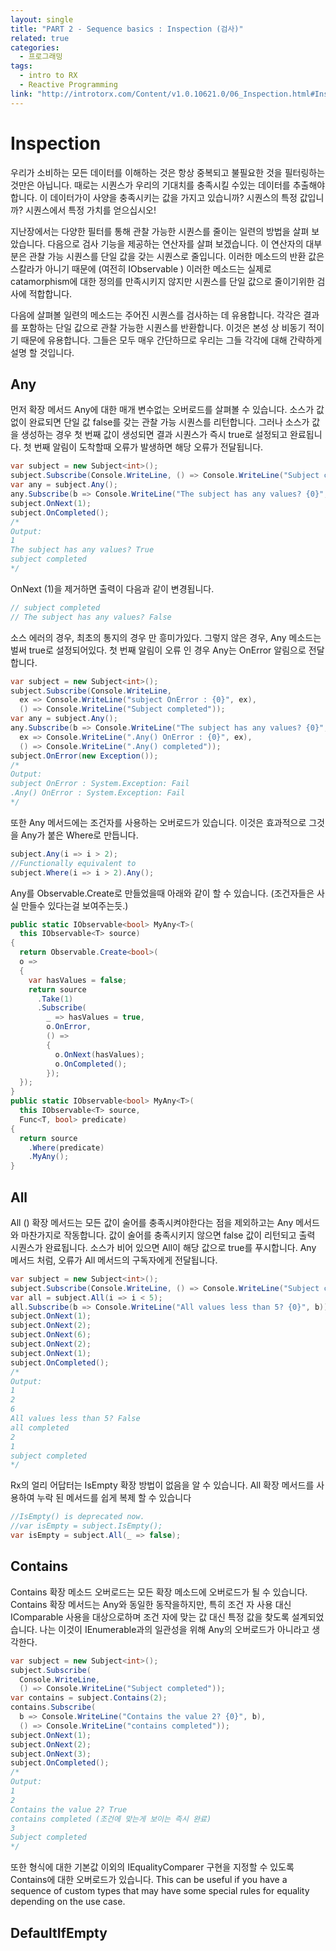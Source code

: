 ```yaml
---
layout: single
title: "PART 2 - Sequence basics : Inspection (검사)"
related: true
categories: 
  - 프로그래밍
tags:
  - intro to RX
  - Reactive Programming
link: "http://introtorx.com/Content/v1.0.10621.0/06_Inspection.html#Inspection"
---
```


# Inspection
우리가 소비하는 모든 데이터를 이해하는 것은 항상 중복되고 불필요한 것을 필터링하는 것만은 아닙니다. 때로는 시퀀스가 우리의 기대치를 충족시킬 수있는 데이터를 추출해야합니다. 이 데이터가이 사양을 충족시키는 값을 가지고 있습니까? 시퀀스의 특정 값입니까? 시퀀스에서 특정 가치를 얻으십시오!

지난장에서는 다양한 필터를 통해 관찰 가능한 시퀀스를 줄이는 일련의 방법을 살펴 보았습니다. 다음으로 검사 기능을 제공하는 연산자를 살펴 보겠습니다. 이 연산자의 대부분은 관찰 가능 시퀀스를 단일 값을 갖는 시퀀스로 줄입니다. 이러한 메소드의 반환 값은 스칼라가 아니기 때문에 (여전히 IObservable <T>) 이러한 메소드는 실제로 catamorphism에 대한 정의를 만족시키지 않지만 시퀀스를 단일 값으로 줄이기위한 검사에 적합합니다.

다음에 살펴볼 일련의 메소드는 주어진 시퀀스를 검사하는 데 유용합니다. 각각은 결과를 포함하는 단일 값으로 관찰 가능한 시퀀스를 반환합니다. 이것은 본성 상 비동기 적이기 때문에 유용합니다. 그들은 모두 매우 간단하므로 우리는 그들 각각에 대해 간략하게 설명 할 것입니다.

## Any
먼저 확장 메서드 Any에 대한 매개 변수없는 오버로드를 살펴볼 수 있습니다. 소스가 값없이 완료되면 단일 값 false를 갖는 관찰 가능 시퀀스를 리턴합니다. 그러나 소스가 값을 생성하는 경우 첫 번째 값이 생성되면 결과 시퀀스가 즉시 true로 설정되고 완료됩니다. 첫 번째 알림이 도착할때 오류가 발생하면 해당 오류가 전달됩니다.
``` csharp
var subject = new Subject<int>();
subject.Subscribe(Console.WriteLine, () => Console.WriteLine("Subject completed"));
var any = subject.Any();
any.Subscribe(b => Console.WriteLine("The subject has any values? {0}", b));
subject.OnNext(1);
subject.OnCompleted();
/*
Output:
1
The subject has any values? True
subject completed
*/
```
OnNext (1)을 제거하면 출력이 다음과 같이 변경됩니다.
``` csharp
// subject completed
// The subject has any values? False
```
소스 에러의 경우, 최초의 통지의 경우 만 흥미가있다. 그렇지 않은 경우, Any 메소드는 벌써 true로 설정되어있다. 첫 번째 알림이 오류 인 경우 Any는 OnError 알림으로 전달합니다.
``` csharp
var subject = new Subject<int>();
subject.Subscribe(Console.WriteLine,
  ex => Console.WriteLine("subject OnError : {0}", ex),
  () => Console.WriteLine("Subject completed"));
var any = subject.Any();
any.Subscribe(b => Console.WriteLine("The subject has any values? {0}", b),
  ex => Console.WriteLine(".Any() OnError : {0}", ex),
  () => Console.WriteLine(".Any() completed"));
subject.OnError(new Exception());
/*
Output:
subject OnError : System.Exception: Fail
.Any() OnError : System.Exception: Fail
*/
```
또한 Any 메서드에는 조건자를 사용하는 오버로드가 있습니다. 이것은 효과적으로 그것을 Any가 붙은 Where로 만듭니다.
``` csharp
subject.Any(i => i > 2);
//Functionally equivalent to 
subject.Where(i => i > 2).Any();
```

Any를 Observable.Create로 만들었을때 아래와 같이 할 수 있습니다. (조건자들은 사실 만들수 있다는걸 보여주는듯.)
``` csharp
public static IObservable<bool> MyAny<T>(
  this IObservable<T> source)
{
  return Observable.Create<bool>(
  o =>
  {
    var hasValues = false;
    return source
      .Take(1)
      .Subscribe(
        _ => hasValues = true,
        o.OnError,
        () =>
        {
          o.OnNext(hasValues);
          o.OnCompleted();
        });
  });
}
public static IObservable<bool> MyAny<T>(
  this IObservable<T> source, 
  Func<T, bool> predicate)
{
  return source
    .Where(predicate)
    .MyAny();
}
```

## All
All () 확장 메서드는 모든 값이 술어를 충족시켜야한다는 점을 제외하고는 Any 메서드와 마찬가지로 작동합니다. 값이 술어를 충족시키지 않으면 false 값이 리턴되고 출력 시퀀스가 완료됩니다. 소스가 비어 있으면 All이 해당 값으로 true를 푸시합니다. Any 메서드 처럼, 오류가 All 메서드의 구독자에게 전달됩니다.
``` csharp
var subject = new Subject<int>();
subject.Subscribe(Console.WriteLine, () => Console.WriteLine("Subject completed"));
var all = subject.All(i => i < 5);
all.Subscribe(b => Console.WriteLine("All values less than 5? {0}", b));
subject.OnNext(1);
subject.OnNext(2);
subject.OnNext(6);
subject.OnNext(2);
subject.OnNext(1);
subject.OnCompleted();
/*
Output:
1
2
6
All values less than 5? False
all completed
2
1
subject completed
*/
```
Rx의 얼리 어답터는 IsEmpty 확장 방법이 없음을 알 수 있습니다. All 확장 메서드를 사용하여 누락 된 메서드를 쉽게 복제 할 수 있습니다
``` csharp
//IsEmpty() is deprecated now.
//var isEmpty = subject.IsEmpty();
var isEmpty = subject.All(_ => false);
```

## Contains
Contains 확장 메소드 오버로드는 모든 확장 메소드에 오버로드가 될 수 있습니다. Contains 확장 메서드는 Any와 동일한 동작을하지만, 특히 조건 자 사용 대신 IComparable 사용을 대상으로하며 조건 자에 맞는 값 대신 특정 값을 찾도록 설계되었습니다. 나는 이것이 IEnumerable과의 일관성을 위해 Any의 오버로드가 아니라고 생각한다.
``` csharp
var subject = new Subject<int>();
subject.Subscribe(
  Console.WriteLine, 
  () => Console.WriteLine("Subject completed"));
var contains = subject.Contains(2);
contains.Subscribe(
  b => Console.WriteLine("Contains the value 2? {0}", b),
  () => Console.WriteLine("contains completed"));
subject.OnNext(1);
subject.OnNext(2);
subject.OnNext(3);
subject.OnCompleted();
/*
Output:
1
2
Contains the value 2? True
contains completed (조건에 맞는게 보이는 즉시 완료)
3
Subject completed
*/
```
또한 형식에 대한 기본값 이외의 IEqualityComparer <T> 구현을 지정할 수 있도록 Contains에 대한 오버로드가 있습니다. This can be useful if you have a sequence of custom types that may have some special rules for equality depending on the use case.

## DefaultIfEmpty
